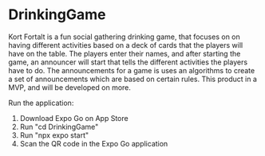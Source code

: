 # DrinkingGame
Kort Fortalt is a fun social gathering drinking game, that focuses on on having different activities based on a deck of cards that the players will have on the table. The players enter their names, and after starting the game, an announcer will start that tells the different activities the players have to do. The announcements for a game is uses an algorithms to create a set of announcements which are based on certain rules. 
This product in a MVP, and will be developed on more. 

Run the application:
1. Download Expo Go on App Store
2. Run "cd DrinkingGame"
3. Run "npx expo start"
4. Scan the QR code in the Expo Go application
